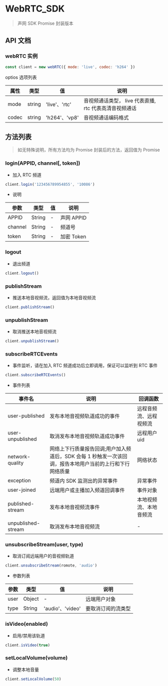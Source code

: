 # WebRTC_SDK

> 声网 SDK Promise 封装版本

## API 文档

### webRTC 实例

```js
const client = new webRTC({ mode: 'live', codec: 'h264' })
```

optios 选项列表

| 属性  | 类型   | 值            | 说明                                                   |
| ----- | ------ | ------------- | ------------------------------------------------------ |
| mode  | string | 'live'、'rtc' | 音视频通话类型， live 代表直播, rtc 代表高清音视频通话 |
| codec | string | 'h264'、'vp8' | 音视频通话编码格式                                     |

## 方法列表

> 如无特殊说明，所有方法均为 Promise 封装后的方法，返回值为 Promise

### login(APPID, channel[, token])

- 加入 RTC 频道

```js
client.login('123456789954855', '10086')
```

- 说明

| 参数    | 类型   | 值  | 说明       |
| ------- | ------ | --- | ---------- |
| APPID   | String | -   | 声网 APPID |
| channel | String | -   | 频道号     |
| token   | String | -   | 加密 Token |

### logout

- 退出频道

```js
client.logout()
```

### publishStream

- 推送本地音视频流，返回值为本地音视频流

```js
client.publishStream()
```

### unpublishStream

- 取消推送本地音视频流

```js
client.unpublishStream()
```

### subscribeRTCEvents

- 事件监听，请在加入 RTC 频道成功后立即调用，保证可以监听到 RTC 事件

```js
client.subscribeRTCEvents()
```

- 事件列表

| 事件名             | 说明                                                                                                     | 回调函数               |
| ------------------ | -------------------------------------------------------------------------------------------------------- | ---------------------- |
| user-published     | 发布本地音视频轨道成功的事件                                                                             | 远程音频流、远程视频流 |
| user-unpublished   | 取消发布本地音视频轨道成功事件                                                                           | 远程用户 uid           |
| network-quality    | 网络上下行质量报告回调;用户加入频道后，SDK 会每 1 秒触发一次该回调，报告本地用户当前的上行和下行网络质量 | 网络状态               |
| exception          | 频道内 SDK 监测出的异常事件                                                                              | 异常事件               |
| user-joined        | 远端用户或主播加入频道回调事件                                                                           | 事件对象               |
| published-stream   | 发布本地音视频流事件                                                                                     | 本地视频流、本地音频流 |
| unpublished-stream | 取消发布本地音视频流                                                                                     | -                      |

### unsubscribeStream(user, type)

- 取消订阅远端用户的音视频轨道

```js
client.unsubscribeStream(romote, 'audio')
```

- 参数列表

| 参数 | 类型   | 值               | 说明               |
| ---- | ------ | ---------------- | ------------------ |
| user | Object | -                | 远端用户对象       |
| type | String | 'audio'、'video' | 要取消订阅的流类型 |

### isVideo(enabled)

- 启用/禁用该轨道

```js
client.isVideo(true)
```

### setLocalVolume(volume)

- 调整本地音量

```js
client.setLocalVolume(50)
```
